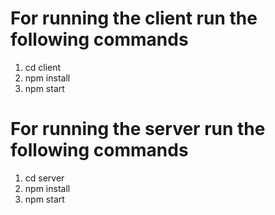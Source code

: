 # For running the client run the following commands 
1. cd client
2. npm install 
3. npm start

# For running the server run the following commands 
1. cd server
2. npm install 
3. npm start

